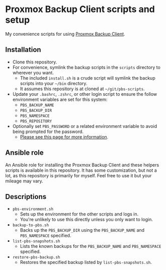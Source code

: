 # Proxmox Backup Client scripts and setup

My convenience scripts for using [Proxmox Backup Client](https://pbs.proxmox.com/docs/backup-client.html). 

## Installation

* Clone this repository.
* For convenience, symlink the backup scripts in the `scripts` directory to wherever you want.
  * The included `install.sh` is a crude script will symlink the backup scripts into your `~/bin` directory.
  * It assumes this repository is at cloned at `~/git/pbs-scripts`.
* Update your `.bashrc`, `.zshrc`, or other login script to ensure the follow environment variables are set for this system:
  * `PBS_BACKUP_NAME`
  * `PBS_BACKUP_DIR`
  * `PBS_NAMESPACE`
  * `PBS_REPOSITORY`
* Optionally set `PBS_PASSWORD` or a related environment variable to avoid being prompted for the password.
  * [Please see this page for more information](https://pbs.proxmox.com/docs/backup-client.html#environment-variables).

## Ansible role

An Ansible role for installing the Proxmox Backup Client and these helpers scripts is available in this repository. It has some customization, but not a lot, as this repository is primarily for myself. Feel free to use it but your mileage may vary.

## Descriptions

* `pbs-environment.sh`
  * Sets up the environment for the other scripts and logs in.
  * You're unlikely to use this directly unless you only want to login.
* `backup-to-pbs.sh`
  * Backs up the `PBS_BACKUP_DIR` using the `PBS_BACKUP_NAME` and `PBS_NAMESPACE` specified.
* `list-pbs-snapshots.sh`
  * Lists the known backups for the `PBS_BACKUP_NAME` and `PBS_NAMESPACE` specified.
* `restore-pbs-backup.sh`
  * Restores the specified backup listed by `list-pbs-snapshots.sh`.
